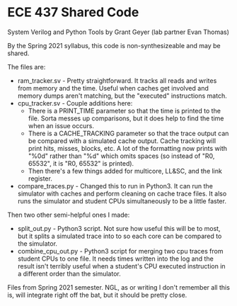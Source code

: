 # ECE 437 Shared Code

System Verilog and Python Tools by Grant Geyer (lab partner Evan Thomas)

By the Spring 2021 syllabus, this code is non-synthesizeable and may be
shared.

The files are:
* ram_tracker.sv - Pretty straightforward. It tracks all reads and writes
  from memory and the time. Useful when caches get involved and memory
  dumps aren't matching, but the "executed" instructions match.
* cpu_tracker.sv - Couple additions here:
    * There is a PRINT_TIME parameter so that the time is printed to the
	  file. Sorta messes up comparisons, but it does help to find the
	  time when an issue occurs.
    * There is a CACHE_TRACKING parameter so that the trace output can
	  be compared with a simulated cache output. Cache tracking will
	  print hits, misses, blocks, etc. A lot of the formatting now
	  prints with "%0d" rather than "%d" which omits spaces
	  (so instead of "R0,       65532", it is "R0, 65532" is printed).
    * Then there's a few things added for multicore, LL&SC, and the link register.
* compare_traces.py - Changed this to run in Python3. It can run the
  simulator with caches and perform cleaning on cache trace files. It also
  runs the simulator and student CPUs simultaneously to be a little faster. 

Then two other semi-helpful ones I made:
* split_out.py - Python3 script. Not sure how useful this will be to most, but it
  splits a simulated trace into to so each core can be compared to the simulator.
* combine_cpu_out.py - Python3 script for merging two cpu traces from student CPUs
  to one file. It needs times written into the log and the result isn't terribly
  useful when a student's CPU executed instruction in a different order than the simulator.


Files from Spring 2021 semester. NGL, as or writing I don't remember all this is,
will integrate right off the bat, but it should be pretty close.
